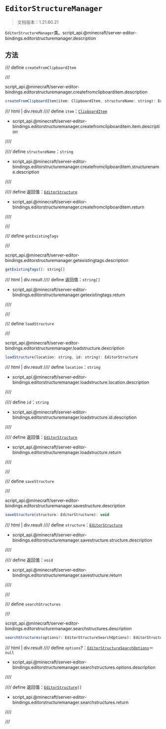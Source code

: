 # `EditorStructureManager`

> 文档版本：1.21.60.21

`EditorStructureManager`类。script_api.@minecraft/server-editor-bindings.editorstructuremanager.description

## 方法

/// define
`createFromClipboardItem`


///

script_api.@minecraft/server-editor-bindings.editorstructuremanager.createfromclipboarditem.description

```js
createFromClipboardItem(item: ClipboardItem, structureName: string): EditorStructure
```

/// html | div.result
//// define
`item`：[`ClipboardItem`](./clipboarditem.md)

- script_api.@minecraft/server-editor-bindings.editorstructuremanager.createfromclipboarditem.item.description


////

//// define
`structureName`：`string`

- script_api.@minecraft/server-editor-bindings.editorstructuremanager.createfromclipboarditem.structurename.description


////

//// define
返回值：[`EditorStructure`](./editorstructure.md)

- script_api.@minecraft/server-editor-bindings.editorstructuremanager.createfromclipboarditem.return


////

///


/// define
`getExistingTags`


///

script_api.@minecraft/server-editor-bindings.editorstructuremanager.getexistingtags.description

```js
getExistingTags(): string[]
```

/// html | div.result
//// define
返回值：`string[]`

- script_api.@minecraft/server-editor-bindings.editorstructuremanager.getexistingtags.return


////

///


/// define
`loadStructure`


///

script_api.@minecraft/server-editor-bindings.editorstructuremanager.loadstructure.description

```js
loadStructure(location: string, id: string): EditorStructure
```

/// html | div.result
//// define
`location`：`string`

- script_api.@minecraft/server-editor-bindings.editorstructuremanager.loadstructure.location.description


////

//// define
`id`：`string`

- script_api.@minecraft/server-editor-bindings.editorstructuremanager.loadstructure.id.description


////

//// define
返回值：[`EditorStructure`](./editorstructure.md)

- script_api.@minecraft/server-editor-bindings.editorstructuremanager.loadstructure.return


////

///


/// define
`saveStructure`


///

script_api.@minecraft/server-editor-bindings.editorstructuremanager.savestructure.description

```js
saveStructure(structure: EditorStructure): void
```

/// html | div.result
//// define
`structure`：[`EditorStructure`](./editorstructure.md)

- script_api.@minecraft/server-editor-bindings.editorstructuremanager.savestructure.structure.description


////

//// define
返回值：`void`

- script_api.@minecraft/server-editor-bindings.editorstructuremanager.savestructure.return


////

///


/// define
`searchStructures`


///

script_api.@minecraft/server-editor-bindings.editorstructuremanager.searchstructures.description

```js
searchStructures(options?: EditorStructureSearchOptions): EditorStructure[]
```

/// html | div.result
//// define
`options`?：[`EditorStructureSearchOptions`](./editorstructuresearchoptions.md)＝`null`

- script_api.@minecraft/server-editor-bindings.editorstructuremanager.searchstructures.options.description


////

//// define
返回值：<code><a href="../editorstructure/">EditorStructure</a>[]</code>

- script_api.@minecraft/server-editor-bindings.editorstructuremanager.searchstructures.return


////

///

